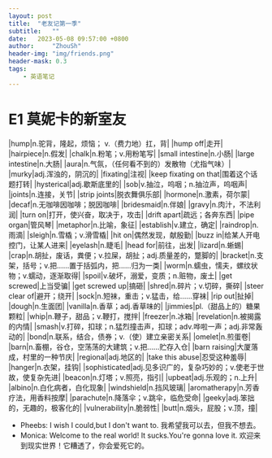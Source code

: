 ```yaml
---
layout: post
title:  "老友记第一季"
subtitle:   ""
date:   2023-05-08 09:57:00 +0800
author:     "ZhouSh"
header-img: "img/friends.png"
header-mask: 0.3
tags:
    - 英语笔记
---
```

# E1 莫妮卡的新室友

|hump|n.驼背，隆起，烦恼； v.（费力地）扛，背|
|hump off|走开|
|hairpiece|n.假发|
|chalk|n.粉笔；v.用粉笔写|
|small intestine|n.小肠|
|large intestine|n.大肠|
|aura|n.气氛，（任何看不到的）发散物（尤指气味）|
|murky|adj.浑浊的，阴沉的|
|fixating|注视|
|keep fixating on that|围着这个话题打转|
|hysterical|adj.歇斯底里的|
|sob|v.抽泣，呜咽；n.抽泣声，呜咽声|
|joints|n.连接，关节|
|strip joints|脱衣舞俱乐部|
|hormone|n.激素，荷尔蒙|
|decaf|n.无咖啡因咖啡；脱因咖啡|
|bridesmaid|n.伴娘|
|gravy|n.肉汁，不法利润|
|turn on|打开，使兴奋，取决于，攻击|
|drift apart|疏远；各奔东西|
|pipe organ|管风琴|
|metaphor|n.比喻，象征|
|establish|v.建立，确定|
|raindrop|n.雨滴|
|sleigh|n.雪橇；v.滑雪橇|
|hit on|偶然发现，献殷勤|
|buzz in|给某人开电控门，让某人进来|
|eyelash|n.睫毛|
|head for|前往，出发|
|lizard|n.蜥蜴|
|crap|n.胡扯，废话，粪便；v.拉屎，胡扯；adj.质量差的，蹩脚的|
|bracket|n.支架，括号；v.把……置于括弧内，把……归为一类|
|worm|n.蠕虫，懦夫，螺纹状物；v.蠕动，逐渐取得|
|spoil|v.破坏，溺爱，变质；n.赃物，废土|
|get screwed|上当受骗|
|get screwed up|搞砸|
|shred|n.碎片；v.切碎，撕碎|
|steer clear of|避开；绕开|
|sock|n.短袜，重击；v.猛击，给……穿袜|
|rip out|扯掉|
|dough|n.生面团|
|vanilla|n.香草；adj.香草味的|
|jimmies|pl.（甜品上的）糖果颗粒|
|whip|n.鞭子，甜品；v.鞭打，搅拌|
|freezer|n.冰箱|
|revelation|n.被揭露的内情|
|smash|v.打碎，扣球；n.猛烈撞击声，扣球；adv.哗啦一声；adj.非常轰动的|
|bond|n.联系，结合，债券；v.（使）建立亲密关系|
|omelet|n.煎蛋卷|
|barn|n.畜棚，谷仓，空荡荡的大建筑；v.把……贮存入仓|
|barn raising|大厦落成，村里的一种节庆|
|regional|adj.地区的|
|take this abuse|忍受这种羞辱|
|hanger|n.衣架，挂钩|
|sophisticated|adj.见多识广的，复杂巧妙的；v.使老于世故，使复杂先进|
|beacon|n.灯塔；v.照亮，指引|
|upbeat|adj.乐观的；n.上升|
|albino|n.白化病者，白化现象|
|windshield|n.挡风玻璃|
|aromatherapy|n.芳香疗法，用香料按摩|
|parachute|n.降落伞；v.跳伞，临危受命|
|geeky|adj.笨拙的，无趣的，极客化的|
|vulnerability|n.脆弱性|
|butt|n.烟头，屁股；v.顶，撞|

- Pheebs: I wish I could,but I don't want to. 我希望我可以去，但我不想去。
- Monica: Welcome to the real world! It sucks.You're gonna love it. 欢迎来到现实世界！它糟透了，你会爱死它的。
